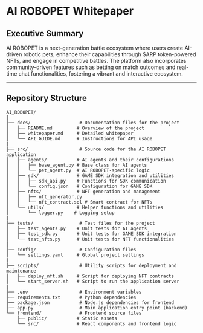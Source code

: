 # AI ROBOPET Whitepaper

## Executive Summary

AI ROBOPET is a next-generation battle ecosystem where users create AI-driven robotic pets, enhance their capabilities through $ARP token-powered NFTs, and engage in competitive battles. The platform also incorporates community-driven features such as betting on match outcomes and real-time chat functionalities, fostering a vibrant and interactive ecosystem.

---

## Repository Structure

```plaintext
AI_ROBOPET/
|
├── docs/                  # Documentation files for the project
│   ├── README.md         # Overview of the project
│   ├── whitepaper.md     # Detailed whitepaper
│   └── API_GUIDE.md      # Instructions for API usage
|
├── src/                   # Source code for the AI ROBOPET application
│   ├── agents/           # AI agents and their configurations
│   │   ├── base_agent.py # Base class for AI agents
│   │   └── pet_agent.py  # AI ROBOPET-specific logic
│   ├── sdk/              # GAME SDK integration and utilities
│   │   ├── sdk_api.py    # Functions for SDK communication
│   │   └── config.json   # Configuration for GAME SDK
│   ├── nfts/             # NFT generation and management
│   │   ├── nft_generator.py
│   │   └── nft_contract.sol # Smart contract for NFTs
│   └── utils/            # Helper functions and utilities
│       └── logger.py    # Logging setup
|
├── tests/                 # Test files for the project
│   ├── test_agents.py    # Unit tests for AI agents
│   ├── test_sdk.py       # Unit tests for GAME SDK integration
│   └── test_nfts.py      # Unit tests for NFT functionalities
|
├── config/                # Configuration files
│   └── settings.yaml     # Global project settings
|
├── scripts/               # Utility scripts for deployment and maintenance
│   ├── deploy_nft.sh     # Script for deploying NFT contracts
│   └── start_server.sh   # Script to run the application server
|
├── .env                   # Environment variables
├── requirements.txt       # Python dependencies
├── package.json           # Node.js dependencies for frontend
├── app.py                 # Main application entry point (backend)
└── frontend/              # Frontend source files
    ├── public/           # Static assets
    └── src/              # React components and frontend logic
